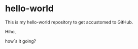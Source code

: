 # hello-world
This is my hello-world repository to get accustomed to GitHub.


Hiho, 

how´s it going?
